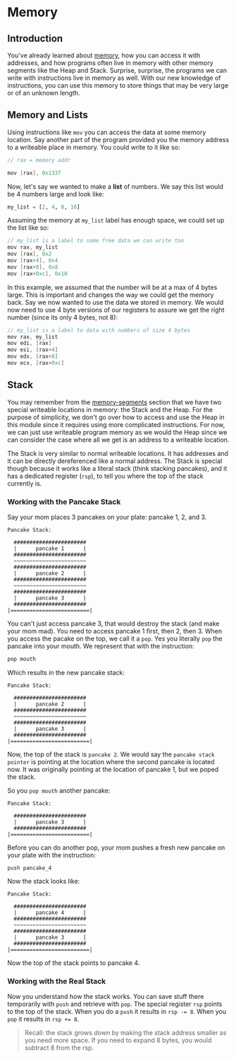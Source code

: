 # Memory

## Introduction 
You've already learned about [memory](./memory.md), how you can access it with addresses, and how programs often live in memory with other memory segments like the Heap and Stack. Surprise, surprise, the programs we can write with instructions live in memory as well. With our new knowledge of instructions, you can use this memory to store things that may be very large or of an unknown length. 

## Memory and Lists
Using instructions like `mov` you can access the data at some memory location. Say another part of the program provided you the memory address to a writeable place in memory. You could write to it like so:
```c
// rax = memory addr

mov [rax], 0x1337
```

Now, let's say we wanted to make a **list** of numbers. We say this list would be 4 numbers large and look like:
```python
my_list = [2, 4, 8, 16]
```

Assuming the memory at `my_list` label has enough space, we could set up the list like so:
```c
// my_list is a label to some free data we can write too
mov rax, my_list
mov [rax], 0x2
mov [rax+4], 0x4
mov [rax+8], 0x8
mov [rax+0xc], 0x10
```

In this example, we assumed that the number will be at a max of 4 bytes large. This is important and changes the way we could get the memory back. Say we now wanted to use the data we stored in memory. We would now need to use 4 byte versions of our registers to assure we get the right number (since its only 4 bytes, not 8):
```c
// my_list is a label to data with numbers of size 4 bytes
mov rax, my_list
mov edi, [rax]
mov esi, [rax+4]
mov edx, [rax+8]
mov ecx, [rax+0xc]
```

## Stack 
You may remember from the [memory-segments](./memory_segments.md) section that we have two special writeable locations in memory: the Stack and the Heap. For the purpose of simplicity, we don't go over how to access and use the Heap in this module since it requires using more complicated instructions. For now, we can just use writeable program memory as we would the Heap since we can consider the case where all we get is an address to a writeable location.

The Stack is very similar to normal writeable locations. It has addresses and it can be directly dereferenced like a normal address. The Stack is special though because it works like a literal stack (think stacking pancakes), and it has a dedicated register (`rsp`), to tell you where the top of the stack currently is. 

### Working with the Pancake Stack
Say your mom places 3 pancakes on your plate: pancake 1, 2, and 3. 
```
Pancake Stack:

  #######################
  |      pancake 1      |
  #######################
  ~~~~~~~~~~~~~~~~~~~~~~~
  #######################
  |      pancake 2      |
  #######################
  ~~~~~~~~~~~~~~~~~~~~~~~
  #######################
  |      pancake 3      |
  #######################
|=========================|
```

You can't just access pancake 3, that would destroy the stack (and make your mom mad). You need to access pancake 1 first, then 2, then 3. When you access the pacake on the top, we call it a `pop`. Yes you literally `pop` the pancake into your mouth. We represent that with the instruction:
```c
pop mouth
```

Which results in the new pancake stack:
```
Pancake Stack:

  #######################
  |      pancake 2      |
  #######################
  ~~~~~~~~~~~~~~~~~~~~~~~
  #######################
  |      pancake 3      |
  #######################
|=========================|
```

Now, the top of the stack is `pancake 2`. We would say the `pancake stack pointer` is pointing at the location where the second pancake is located now. It was originally pointing at the location of pancake 1, but we poped the stack. 

So you `pop mouth` another pancake:
```
Pancake Stack:

  #######################
  |      pancake 3      |
  #######################
|=========================|
```

Before you can do another pop, your mom pushes a fresh new pancake on your plate with the instruction:
```
push pancake_4
```

Now the stack looks like:
```
Pancake Stack:

  #######################
  |      pancake 4      |
  #######################
  ~~~~~~~~~~~~~~~~~~~~~~~
  #######################
  |      pancake 3      |
  #######################
|=========================|
```

Now the top of the stack points to pancake 4.

### Working with the Real Stack
Now you understand how the stack works. You can save stuff there temporarily with `push` and retrieve with `pop`. The special register `rsp` points to the top of the stack. When you do a `push` it results in `rsp -= 8`. When you `pop` it results in `rsp += 8`.

> Recall: the stack grows _down_ by making the stack address smaller as you need more space. If you need to expand 8 bytes, you would subtract 8 from the rsp. 
